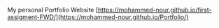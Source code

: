 My personal Portfolio Website
[https://mohammed-nour.github.io/first-assigment-FWD/](https://mohammed-nour.github.io/Portfolio/)
